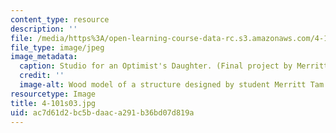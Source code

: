 ```yaml
---
content_type: resource
description: ''
file: /media/https%3A/open-learning-course-data-rc.s3.amazonaws.com/4-101-experiencing-architecture-studio-spring-2003/ac7d61d2bc5bdaaca291b36bd07d819a_4-101s03.jpg
file_type: image/jpeg
image_metadata:
  caption: Studio for an Optimist's Daughter. (Final project by Merritt Tam.)
  credit: ''
  image-alt: Wood model of a structure designed by student Merritt Tam.
resourcetype: Image
title: 4-101s03.jpg
uid: ac7d61d2-bc5b-daac-a291-b36bd07d819a
---
```

